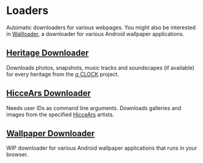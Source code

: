# Loaders

Automatic downloaders for various webpages. You might also be interested in [Wallloader](https://rsch.neocities.org/wallloader/), a downloader for various Android wallpaper applications.

## [Heritage Downloader](https://github.com/TheLastZombie/loaders/blob/master/Heritage%20Downloader.js)

Downloads photos, snapshots, music tracks and soundscapes (if available) for every heritage from the [α CLOCK](https://www.sony.net/united/clock/) project.

## [HicceArs Downloader](https://github.com/TheLastZombie/loaders/blob/master/HicceArs%20Downloader.js)

Needs user IDs as command line arguments. Downloads galleries and images from the specified [HicceArs](https://hiccears.com/) artists.

## [Wallpaper Downloader](https://rsch.neocities.org/wallloader)

WIP downloader for various Android wallpaper applications that runs in your browser.